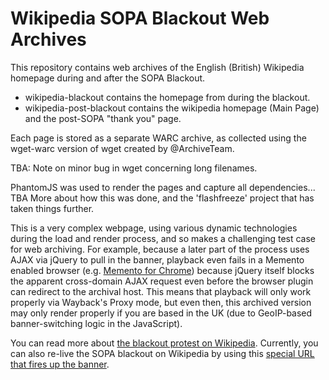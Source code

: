 Wikipedia SOPA Blackout Web Archives
====================================

This repository contains web archives of the English (British) Wikipedia homepage during and after the SOPA Blackout.

* wikipedia-blackout contains the homepage from during the blackout.
* wikipedia-post-blackout contains the wikipedia homepage (Main Page) and the post-SOPA "thank you" page.

Each page is stored as a separate WARC archive, as collected using the wget-warc version of wget created by @ArchiveTeam.

TBA: Note on minor bug in wget concerning long filenames.

PhantomJS was used to render the pages and capture all dependencies... TBA More about how this was done, and the 'flashfreeze' project that has taken things further.

This is a very complex webpage, using various dynamic technologies during the load and render process, and so makes a challenging test case for web archiving. For example, because a later part of the process uses AJAX via jQuery to pull in the banner, playback even fails in a Memento enabled browser (e.g. [Memento for Chrome][3]) because jQuery itself blocks the apparent cross-domain AJAX request even before the browser plugin can redirect to the archival host. This means that playback will only work properly via Wayback's Proxy mode, but even then, this archived version may only render properly if you are based in the UK (due to GeoIP-based banner-switching logic in the JavaScript).

You can read more about [the blackout protest on Wikipedia][1]. Currently, you can also re-live the SOPA blackout on Wikipedia by using this [special URL that fires up the banner][2].

[1]: https://en.wikipedia.org/wiki/Sopa_blackout
[2]: https://en.wikipedia.org/?banner=blackout
[3]: https://chrome.google.com/webstore/detail/memento-time-travel/jgbfpjledahoajcppakbgilmojkaghgm
